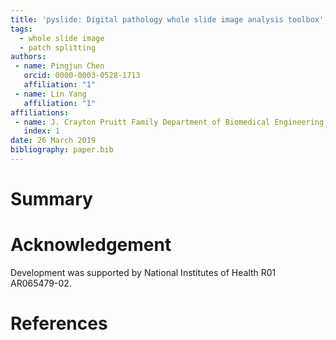 ```yaml
---
title: 'pyslide: Digital pathology whole slide image analysis toolbox'
tags:
  - whole slide image
  - patch splitting
authors:
 - name: Pingjun Chen
   orcid: 0000-0003-0528-1713
   affiliation: "1"
 - name: Lin Yang
   affiliation: "1"
affiliations:
 - name: J. Crayton Pruitt Family Department of Biomedical Engineering, University of Florida
   index: 1
date: 26 March 2019
bibliography: paper.bib
---
```



# Summary

# Acknowledgement
Development was supported by National Institutes of Health R01 AR065479-02.

# References

